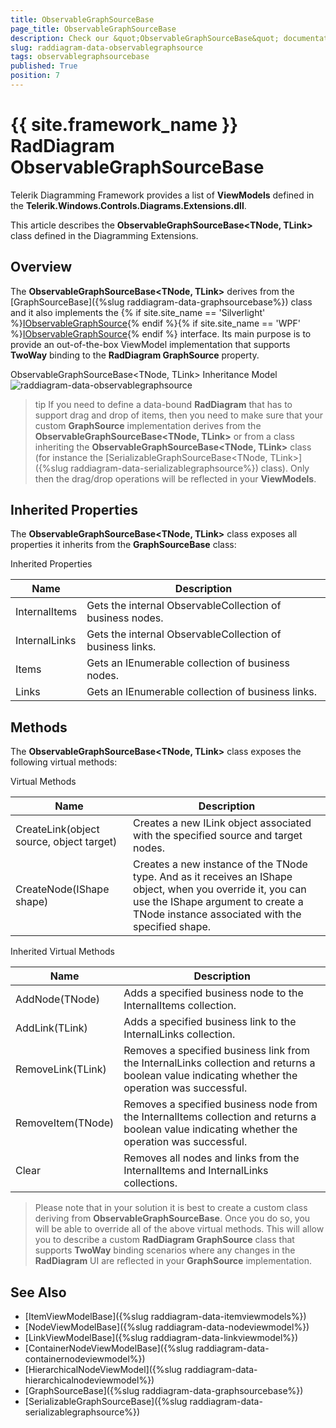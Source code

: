 ```yaml
---
title: ObservableGraphSourceBase
page_title: ObservableGraphSourceBase
description: Check our &quot;ObservableGraphSourceBase&quot; documentation article for the RadDiagram {{ site.framework_name }} control.
slug: raddiagram-data-observablegraphsource
tags: observablegraphsourcebase
published: True
position: 7
---
```


# {{ site.framework_name }} RadDiagram ObservableGraphSourceBase

Telerik Diagramming Framework provides a list of __ViewModels__ defined in the __Telerik.Windows.Controls.Diagrams.Extensions.dll__.	  

This article describes the __ObservableGraphSourceBase<TNode, TLink>__ class defined in the Diagramming Extensions.	  

## Overview

The __ObservableGraphSourceBase<TNode, TLink>__ derives from the [GraphSourceBase]({%slug raddiagram-data-graphsourcebase%}) class and it also implements the {% if site.site_name == 'Silverlight' %}[IObservableGraphSource](http://www.telerik.com/help/silverlight/t_telerik_windows_diagrams_core_iobservablegraphsource.html){% endif %}{% if site.site_name == 'WPF' %}[IObservableGraphSource](http://www.telerik.com/help/wpf/t_telerik_windows_diagrams_core_iobservablegraphsource.html){% endif %} interface. Its main purpose is to provide an out-of-the-box ViewModel implementation that supports __TwoWay__ binding to the __RadDiagram GraphSource__ property.

ObservableGraphSourceBase<TNode, TLink> Inheritance Model
![raddiagram-data-observablegraphsource](images/raddiagram-data-observablegraphsource.png)

>tip If you need to define a data-bound __RadDiagram__ that has to support drag and drop of items, then you need to make sure that your custom __GraphSource__ implementation derives from the __ObservableGraphSourceBase<TNode, TLink>__ or from a class inheriting the __ObservableGraphSourceBase<TNode, TLink>__ class (for instance the [SerializableGraphSourceBase<TNode, TLink>]({%slug raddiagram-data-serializablegraphsource%}) class).  Only then the drag/drop operations will be reflected in your __ViewModels__.
		

## Inherited Properties

The __ObservableGraphSourceBase<TNode, TLink>__ class exposes all properties it inherits from the __GraphSourceBase__ class:
		
Inherited Properties

|Name|Description|
|----|-----------|
|InternalItems|Gets the internal ObservableCollection of business nodes.|
|InternalLinks|Gets the internal ObservableCollection of business links.|
|Items|Gets an IEnumerable collection of business nodes.|
|Links|Gets an IEnumerable collection of business links.|

## Methods

The __ObservableGraphSourceBase<TNode, TLink>__ class exposes the following virtual methods:
		
Virtual Methods

|Name|Description|
|----|-----------|
|CreateLink(object source, object target)|Creates a new ILink object associated with the specified source and target nodes.|
|CreateNode(IShape shape)|Creates a new instance of the TNode type. And as it receives an IShape object, when you override it, you can use the IShape argument to create a TNode instance associated with the specified shape.|

Inherited Virtual Methods

|Name|Description|
|----|-----------|
|AddNode(TNode)|Adds a specified business node to the InternalItems collection.|
|AddLink(TLink)|Adds a specified business link to the InternalLinks collection.|
|RemoveLink(TLink)|Removes a specified business link from the InternalLinks collection and returns a boolean value indicating whether the operation was successful.|
|RemoveItem(TNode)|Removes a specified business node from the InternalItems collection and returns a boolean value indicating whether the operation was successful.|
|Clear|Removes all nodes and links from the InternalItems and InternalLinks collections.|

>Please note that in your solution it is best to create a custom class deriving from __ObservableGraphSourceBase__. Once you do so, you will be able to override all of the above virtual methods. This will allow you to describe a custom __RadDiagram GraphSource__ class that supports __TwoWay__ binding scenarios where any changes in the __RadDiagram__ UI are reflected in your __GraphSource__ implementation.		  

## See Also
 * [ItemViewModelBase]({%slug raddiagram-data-itemviewmodels%})
 * [NodeViewModelBase]({%slug raddiagram-data-nodeviewmodel%})
 * [LinkViewModelBase]({%slug raddiagram-data-linkviewmodel%})
 * [ContainerNodeViewModelBase]({%slug raddiagram-data-containernodeviewmodel%})
 * [HierarchicalNodeViewModel]({%slug raddiagram-data-hierarchicalnodeviewmodel%})
 * [GraphSourceBase]({%slug raddiagram-data-graphsourcebase%})
 * [SerializableGraphSourceBase]({%slug raddiagram-data-serializablegraphsource%})